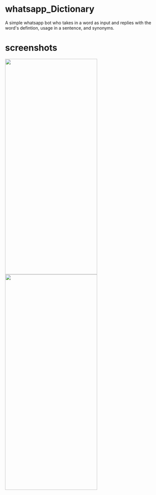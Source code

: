 # whatsapp_Dictionary
A simple whatsapp bot who takes in a word as input and replies with the word's defintion, usage in a sentence, and synonyms.

# screenshots
<img src="https://user-images.githubusercontent.com/43097532/118035478-de36f580-b388-11eb-9a7a-fc11c1a06ddd.jpeg" width="300" height="700">          <img src="https://user-images.githubusercontent.com/43097532/118035480-df682280-b388-11eb-85dd-d859424877cd.jpeg" width="300" height="700">
